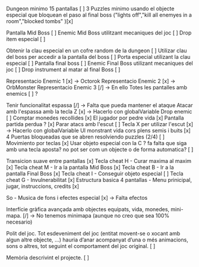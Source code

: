 Dungeon minimo 15 pantallas  [ ]
3 Puzzles minimo usando el objecte especial que bloquean el paso al final boss ("lights off","kill all enemyes in a room","blocked tombs" )[x]

Pantalla Mid Boss [ ]
Enemic Mid Boss utilitzant mecaniques del joc [ ]
Drop item especial [ ]

Obtenir la clau especial en un cofre random de la dungeon [ ]
Utilizar clau del boss per accedir a la pantalla del boss [ ]
Porta especial utilizant la clau especial [ ]
Pantalla final boss [ ]
Enemic Final Boss utilizant mecaniques del joc  [ ]
Drop instrument al matar al final Boss [ ]

Representacio Enemic 1 [x] -> Octorok
Representacio Enemic 2 [x] -> OrbMonster
Representacio Enemic 3 [/] -> En ello 
Totes les pantalles amb enemics [ ] ?

Tenir funcionalitat espassa [/] -> Falta que pueda mantener el ataque
Atacar amb l'espassa amb la tecla Z [x] -> Hacerlo con globalVariable
Drop enemic [ ] 
Comptar monedes recollides [x]
El jugador por pedre vida [x]
Pantalla partida perdua ? [x]
Parar atacs amb l'escut [ ]
Tecla X per utilizar l'escut [x]  -> Hacerlo con globalVariable
UI monstrant vida cors plens semis i buits [x]
4 Puertas bloqueadas que se abren resolviendo puzzles (2/4) [ ]
Movimiento por teclas [x]
Usar objeto especial con la C ? fa falta que siga amb una tecla aposta? no pot ser com un objecte o de forma automatica? [ ]

Transicion suave entre pantallas [x]
Tecla cheat  H - Curar maxima al maxim  [x] 
Tecla cheat M - Ir a la pantalla Mid Boss [x]
Tecla cheat B - Ir a la pantalla Final Boss [x]
Tecla cheat I - Conseguir objeto especial [ ]
Tecla cheat G - Invulnerabilitat [x]
Estructura basica 4 pantallas - Menu prinicipal, jugar, instruccions, credits [x]

So - Musica de fons i efectes especial [x] -> Falta efectos

Interfície gràfica avançada amb objectes equipats, vida, monedes, mini-mapa. [/] -> No tenemos minimapa (aunque no creo que sea 100% necesario)

Polit del joc. Tot esdeveniment del joc (entitat movent-se o xocant amb algun altre objecte, ...) hauria d’anar acompanyat d’una o més animacions, sons o altres, tot seguint el comportament del joc original. [ ]

Memòria descrivint el projecte. [ ]